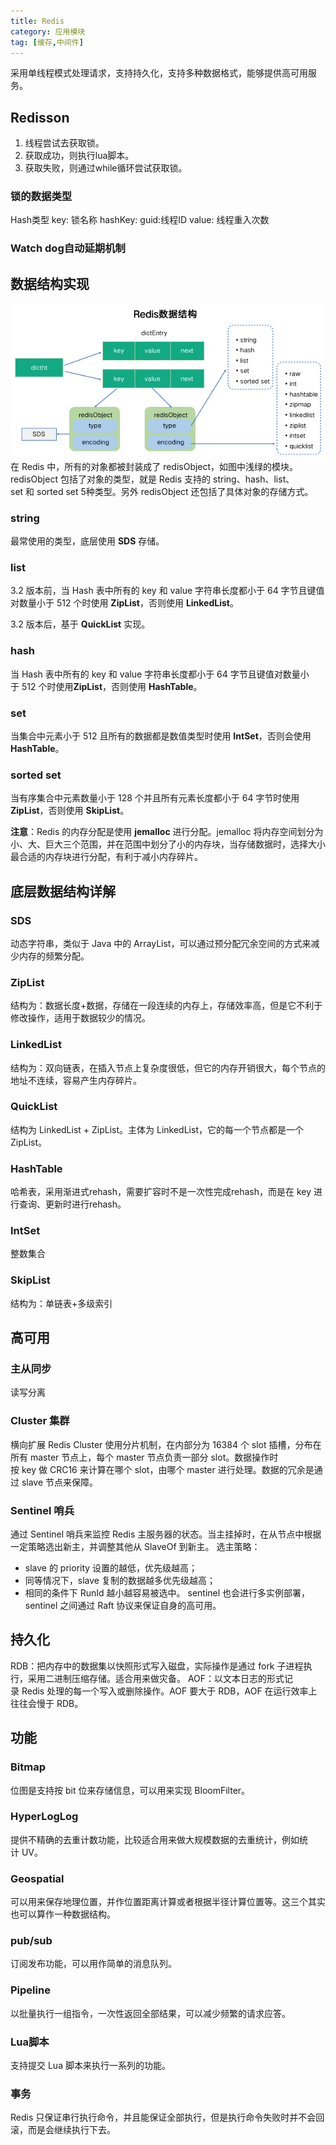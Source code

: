 ```yaml
---
title: Redis
category: 应用模块
tag: [缓存,中间件]
---
```


采用单线程模式处理请求，支持持久化，支持多种数据格式，能够提供高可用服务。
<!--more-->

## Redisson
1. 线程尝试去获取锁。
2. 获取成功，则执行lua脚本。
3. 获取失败，则通过while循环尝试获取锁。

### 锁的数据类型
Hash类型
key: 锁名称
hashKey: guid:线程ID
value: 线程重入次数

### Watch dog自动延期机制


## 数据结构实现
![Redis数据结构](/img/posts/Redis数据结构.png)
在 Redis 中，所有的对象都被封装成了 redisObject，如图中浅绿的模块。redisObject 包括了对象的类型，就是 Redis 支持的 string、hash、list、set 和 sorted set 5种类型。另外 redisObject 还包括了具体对象的存储方式。

### string
最常使用的类型，底层使用 **SDS** 存储。

### list

3.2 版本前，当 Hash 表中所有的 key 和 value 字符串长度都小于 64 字节且键值对数量小于 512 个时使用 **ZipList**，否则使用 **LinkedList**。

3.2 版本后，基于 **QuickList** 实现。

### hash
当 Hash 表中所有的 key 和 value 字符串长度都小于 64 字节且键值对数量小于 512 个时使用**ZipList**，否则使用 **HashTable**。

### set
当集合中元素小于 512 且所有的数据都是数值类型时使用 **IntSet**，否则会使用 **HashTable**。

### sorted set
当有序集合中元素数量小于 128 个并且所有元素长度都小于 64 字节时使用 **ZipList**，否则使用 **SkipList**。

**注意**：Redis 的内存分配是使用 **jemalloc** 进行分配。jemalloc 将内存空间划分为小、大、巨大三个范围，并在范围中划分了小的内存块，当存储数据时，选择大小最合适的内存块进行分配，有利于减小内存碎片。

## 底层数据结构详解

### SDS

动态字符串，类似于 Java 中的 ArrayList，可以通过预分配冗余空间的方式来减少内存的频繁分配。

### ZipList

结构为：数据长度+数据，存储在一段连续的内存上，存储效率高，但是它不利于修改操作，适用于数据较少的情况。

### LinkedList

结构为：双向链表，在插入节点上复杂度很低，但它的内存开销很大，每个节点的地址不连续，容易产生内存碎片。

### QuickList

结构为 LinkedList + ZipList。主体为 LinkedList，它的每一个节点都是一个 ZipList。

### HashTable

哈希表，采用渐进式rehash，需要扩容时不是一次性完成rehash，而是在 key 进行查询、更新时进行rehash。

### IntSet

整数集合

### SkipList

结构为：单链表+多级索引

## 高可用

### 主从同步
读写分离

### Cluster 集群
横向扩展
Redis Cluster 使用分片机制，在内部分为 16384 个 slot 插槽，分布在所有 master 节点上，每个 master 节点负责一部分 slot。数据操作时按 key 做 CRC16 来计算在哪个 slot，由哪个 master 进行处理。数据的冗余是通过 slave 节点来保障。

### Sentinel 哨兵
通过 Sentinel 哨兵来监控 Redis 主服务器的状态。当主挂掉时，在从节点中根据一定策略选出新主，并调整其他从 SlaveOf 到新主。
选主策略：
* slave 的 priority 设置的越低，优先级越高；
* 同等情况下，slave 复制的数据越多优先级越高；
* 相同的条件下 RunId 越小越容易被选中。
sentinel 也会进行多实例部署，sentinel 之间通过 Raft 协议来保证自身的高可用。

## 持久化
RDB：把内存中的数据集以快照形式写入磁盘，实际操作是通过 fork 子进程执行，采用二进制压缩存储。适合用来做灾备。
AOF：以文本日志的形式记录 Redis 处理的每一个写入或删除操作。AOF 要大于 RDB，AOF 在运行效率上往往会慢于 RDB。

## 功能
### Bitmap
位图是支持按 bit 位来存储信息，可以用来实现 BloomFilter。

### HyperLogLog
提供不精确的去重计数功能，比较适合用来做大规模数据的去重统计，例如统计 UV。

### Geospatial
可以用来保存地理位置，并作位置距离计算或者根据半径计算位置等。这三个其实也可以算作一种数据结构。

### pub/sub
订阅发布功能，可以用作简单的消息队列。

### Pipeline
以批量执行一组指令，一次性返回全部结果，可以减少频繁的请求应答。

### Lua脚本
支持提交 Lua 脚本来执行一系列的功能。

### 事务
Redis 只保证串行执行命令，并且能保证全部执行，但是执行命令失败时并不会回滚，而是会继续执行下去。